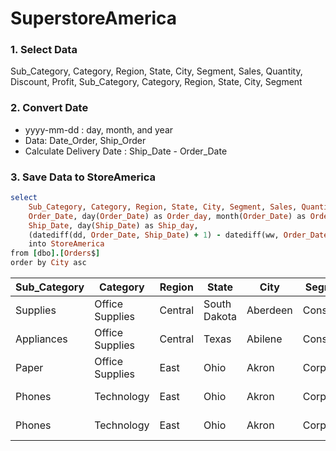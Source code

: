# SuperstoreAmerica

### **1. Select Data** 
Sub_Category, Category, Region, State, City, Segment, Sales, Quantity, Discount, Profit,
Sub_Category, Category, Region, State, City, Segment
### **2. Convert Date** 
* yyyy-mm-dd :  day, month, and year
* Data: Date_Order, Ship_Order
* Calculate Delivery Date : Ship_Date - Order_Date
### **3. Save Data to StoreAmerica**

```RUBY
select 
	Sub_Category, Category, Region, State, City, Segment, Sales, Quantity, Discount, Profit,
	Order_Date, day(Order_Date) as Order_day, month(Order_Date) as Order_Month,year(Order_Date) as Oder_Year,
	Ship_Date, day(Ship_Date) as Ship_day,
	(datediff(dd, Order_Date, Ship_Date) + 1) - datediff(ww, Order_Date, Ship_Date)*2 as  Delivery_Day
	into StoreAmerica
from [dbo].[Orders$]
order by City asc
```
| Sub_Category | Category        | Region  | State        | City     | Segment   | Sales   | Quantity | Discount | Profit   | Order_Date              | Order_day | Order_Month | Oder_Year | Ship_Date               | Ship_day | Delivery_Day |
|--------------|-----------------|---------|--------------|----------|-----------|---------|----------|----------|----------|-------------------------|-----------|-------------|-----------|-------------------------|----------|--------------|
| Supplies     | Office Supplies | Central | South Dakota | Aberdeen | Consumer  | 25,5    | 3        | 0        | 6,63     | 2017-11-11 00:00:00.000 | 11        | 11          | 2017      | 2017-11-14 00:00:00.000 | 14       | 2            |
| Appliances   | Office Supplies | Central | Texas        | Abilene  | Consumer  | 1,392   | 2        | 0,8      | -3,7584  | 2017-12-11 00:00:00.000 | 11        | 12          | 2017      | 2017-12-13 00:00:00.000 | 13       | 3            |
| Paper        | Office Supplies | East    | Ohio         | Akron    | Corporate | 85,056  | 3        | 0,2      | 28,7064  | 2017-09-10 00:00:00.000 | 10        | 9           | 2017      | 2017-09-13 00:00:00.000 | 13       | 4            |
| Phones       | Technology      | East    | Ohio         | Akron    | Corporate | 259,896 | 2        | 0,4      | -56,3108 | 2016-08-14 00:00:00.000 | 14        | 8           | 2016      | 2016-08-18 00:00:00.000 | 18       | 5            |
| Phones       | Technology      | East    | Ohio         | Akron    | Corporate | 247,188 | 2        | 0,4      | -49,4376 | 2016-08-14 00:00:00.000 | 14        | 8           | 2016      | 2016-08-18 00:00:00.000 | 18       | 5            |
